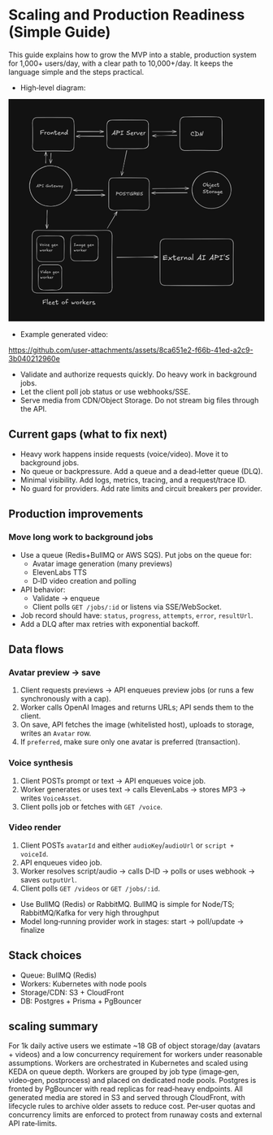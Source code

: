 # Scaling and Production Readiness (Simple Guide)

This guide explains how to grow the MVP into a stable, production system for 1,000+ users/day, with a clear path to 10,000+/day. It keeps the language simple and the steps practical.

- High‑level diagram:

![High‑level architecture](./diagram.png)

- Example generated video:

https://github.com/user-attachments/assets/8ca651e2-f66b-41ed-a2c9-3b040212960e

- Validate and authorize requests quickly. Do heavy work in background jobs.
- Let the client poll job status or use webhooks/SSE.
- Serve media from CDN/Object Storage. Do not stream big files through the API.

## Current gaps (what to fix next)

- Heavy work happens inside requests (voice/video). Move it to background jobs.
- No queue or backpressure. Add a queue and a dead‑letter queue (DLQ).
- Minimal visibility. Add logs, metrics, tracing, and a request/trace ID.
- No guard for providers. Add rate limits and circuit breakers per provider.

## Production improvements

### Move long work to background jobs

- Use a queue (Redis+BullMQ or AWS SQS). Put jobs on the queue for:
  - Avatar image generation (many previews)
  - ElevenLabs TTS
  - D‑ID video creation and polling
- API behavior:
  - Validate → enqueue
  - Client polls `GET /jobs/:id` or listens via SSE/WebSocket.
- Job record should have: `status`, `progress`, `attempts`, `error`, `resultUrl`.
- Add a DLQ after max retries with exponential backoff.

## Data flows

### Avatar preview → save

1. Client requests previews → API enqueues preview jobs (or runs a few synchronously with a cap).
2. Worker calls OpenAI Images and returns URLs; API sends them to the client.
3. On save, API fetches the image (whitelisted host), uploads to storage, writes an `Avatar` row.
4. If `preferred`, make sure only one avatar is preferred (transaction).

### Voice synthesis

1. Client POSTs prompt or text → API enqueues voice job.
2. Worker generates or uses text → calls ElevenLabs → stores MP3 → writes `VoiceAsset`.
3. Client polls job or fetches with `GET /voice`.

### Video render

1. Client POSTs `avatarId` and either `audioKey`/`audioUrl` or `script + voiceId`.
2. API enqueues video job.
3. Worker resolves script/audio → calls D‑ID → polls or uses webhook → saves `outputUrl`.
4. Client polls `GET /videos` or `GET /jobs/:id`.

- Use BullMQ (Redis) or RabbitMQ. BullMQ is simple for Node/TS; RabbitMQ/Kafka for very high throughput
- Model long‑running provider work in stages: start → poll/update → finalize

## Stack choices

- Queue: BullMQ (Redis)
- Workers: Kubernetes with node pools
- Storage/CDN: S3 + CloudFront
- DB: Postgres + Prisma + PgBouncer

## scaling summary

For 1k daily active users we estimate ~18 GB of object storage/day (avatars + videos) and a low concurrency requirement for workers under reasonable assumptions. Workers are orchestrated in Kubernetes and scaled using KEDA on queue depth. Workers are grouped by job type (image‑gen, video‑gen, postprocess) and placed on dedicated node pools. Postgres is fronted by PgBouncer with read replicas for read‑heavy endpoints. All generated media are stored in S3 and served through CloudFront, with lifecycle rules to archive older assets to reduce cost. Per‑user quotas and concurrency limits are enforced to protect from runaway costs and external API rate‑limits.
